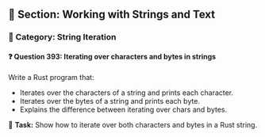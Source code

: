## 📘 Section: Working with Strings and Text
### 🔹 Category: String Iteration
#### ❓ Question 393: Iterating over characters and bytes in strings

Write a Rust program that:

- Iterates over the characters of a string and prints each character.
- Iterates over the bytes of a string and prints each byte.
- Explains the difference between iterating over chars and bytes.

🔧 **Task:** Show how to iterate over both characters and bytes in a Rust string.
